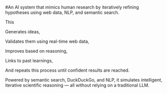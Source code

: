 #An AI system that mimics human research by iteratively refining hypotheses using web data, NLP, and semantic search.

This 

Generates ideas,

Validates them using real-time web data,

Improves based on reasoning,

Links to past learnings,

And repeats this process until confident results are reached.

Powered by semantic search, DuckDuckGo, and NLP, it simulates intelligent, iterative scientific reasoning — all without relying on a traditional LLM.
